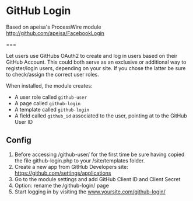 # GitHub Login

Based on apeisa's ProcessWire module http://github.com/apeisa/FacebookLogin

===

Let users use GitHubs OAuth2 to create and log in users based on their GitHub Account. This could both serve as an exclusive or additional way to register/login users, depending on your site. If you chose the latter be sure to check/assign the correct user roles.

When installed, the module creates:

* A user role called `github-user`
* A page called `github-login`
* A template called `github-login`
* A field called `github_id` associated to the user, pointing at to the GitHub User ID

## Config

1. Before accessing /github-user/ for the first time be sure having copied the file github-login.php to your /site/templates folder.
2. Create a new app from GitHub Developers site: https://github.com/settings/applications
3. Go to the module settings and add  GitHub Client ID and Client Secret
4. Option: rename the /github-login/ page
5. Start logging in by visiting the www.yoursite.com/github-login/


